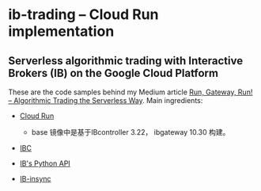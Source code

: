 # ib-trading &ndash; Cloud Run implementation
## Serverless algorithmic trading with Interactive Brokers (IB) on the Google Cloud Platform

These are the code samples behind my Medium article [Run, Gateway, Run! &ndash; Algorithmic Trading the Serverless Way]. Main ingredients:

* [Cloud Run]
    
    *   base 镜像中是基于IBcontroller 3.22， ibgateway 10.30 构建。
* [IBC]
* [IB's Python API]
* [IB-insync]

[Run, Gateway, Run! &ndash; Algorithmic Trading the Serverless Way]: https://medium.com/@juri.sarbach/run-gateway-run-algorithmic-trading-the-serverless-way-71634dc1a37
[Cloud Run]: https://cloud.google.com/run/
[IBC]: https://github.com/IbcAlpha/IBC
[IB's Python API]: https://interactivebrokers.github.io/
[IB-insync]: https://github.com/erdewit/ib_insync
